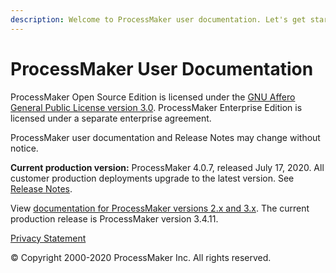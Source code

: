 ```yaml
---
description: Welcome to ProcessMaker user documentation. Let's get started.
---
```


# ProcessMaker User Documentation

ProcessMaker Open Source Edition is licensed under the [GNU Affero General Public License version 3.0](https://github.com/ProcessMaker/spark/blob/develop/LICENSE.txt). ProcessMaker Enterprise Edition is licensed under a separate enterprise agreement.

ProcessMaker user documentation and Release Notes may change without notice.

**Current production version:** ProcessMaker 4.0.7, released July 17, 2020. All customer production deployments upgrade to the latest version. See [Release Notes](https://processmaker.gitbook.io/processmaker-release-notes/processmaker-4.0.x/processmaker-4.0.7-release-notes).

View [documentation for ProcessMaker versions 2.x and 3.x](https://wiki.processmaker.com/). The current production release is ProcessMaker version 3.4.11.

[Privacy Statement](https://www.processmaker.com/privacy-statement)

© Copyright 2000-2020 ProcessMaker Inc. All rights reserved.

